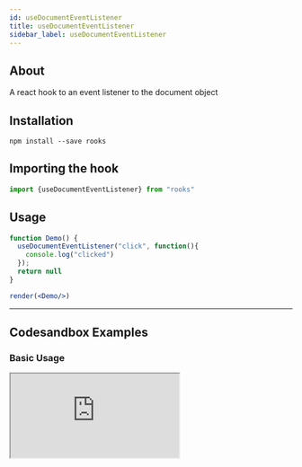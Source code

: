 ```yaml
---
id: useDocumentEventListener
title: useDocumentEventListener
sidebar_label: useDocumentEventListener
---
```



    

## About

A react hook to an event listener to the document object

[//]: # "Main"

## Installation

    npm install --save rooks

## Importing the hook

```javascript
import {useDocumentEventListener} from "rooks"
```

## Usage

```jsx
function Demo() {
  useDocumentEventListener("click", function(){
    console.log("clicked")
  });
  return null
}

render(<Demo/>)
```


---

## Codesandbox Examples

### Basic Usage   

<iframe src="https://codesandbox.io/embed/usedocumenteventlistener-ebpcc?fontsize=14&hidenavigation=1&theme=dark"
    style={{
    width: "100%",
    height: 500,
    border: 0,
    borderRadius: 4,
    overflow: "hidden"
    }}
    title="useDocumentEventListener"
    allow="accelerometer; ambient-light-sensor; camera; encrypted-media; geolocation; gyroscope; hid; microphone; midi; payment; usb; vr; xr-spatial-tracking"
    sandbox="allow-forms allow-modals allow-popups allow-presentation allow-same-origin allow-scripts"
/>



## Join Bhargav's discord server
You can click on the floating discord icon at the bottom right of the screen and talk to us in our server.

